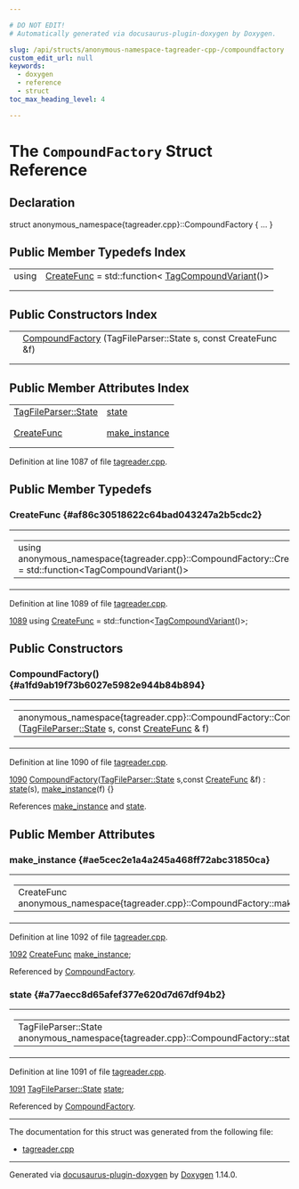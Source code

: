 ```yaml
---

# DO NOT EDIT!
# Automatically generated via docusaurus-plugin-doxygen by Doxygen.

slug: /api/structs/anonymous-namespace-tagreader-cpp-/compoundfactory
custom_edit_url: null
keywords:
  - doxygen
  - reference
  - struct
toc_max_heading_level: 4

---
```


<div class="doxyPage">

# The `CompoundFactory` Struct Reference



## Declaration

<div class="doxyDeclaration">
struct anonymous_namespace{tagreader.cpp}::CompoundFactory { ... }
</div>

## Public Member Typedefs Index

<table class="doxyMembersIndex">

<tr class="doxyMemberIndexItem">
<td class="doxyMemberIndexItemType" align="left" valign="top">using</td>
<td class="doxyMemberIndexItemName" align="left" valign="top"><a href="#af86c30518622c64bad043247a2b5cdc2">CreateFunc</a> = std::function&lt; <a href="/web-doxygen/docs/api/classes/anonymous-namespace-tagreader-cpp-/tagcompoundvariant">TagCompoundVariant</a>()&gt;</td>
</tr>
<tr class="doxyMemberIndexDescription">
<td class="doxyMemberIndexDescriptionLeft"></td>
<td class="doxyMemberIndexDescriptionRight">
</td>
</tr>
<tr class="doxyMemberIndexSeparator">
<td class="doxyMemberIndexSeparator" colspan="2"></td>
</tr>

</table>

## Public Constructors Index

<table class="doxyMembersIndex">

<tr class="doxyMemberIndexItem">
<td class="doxyMemberIndexItemType" align="left" valign="top"></td>
<td class="doxyMemberIndexItemName" align="left" valign="top"><a href="#a1fd9ab19f73b6027e5982e944b84b894">CompoundFactory</a> (TagFileParser::State s, const CreateFunc &amp;f)</td>
</tr>
<tr class="doxyMemberIndexDescription">
<td class="doxyMemberIndexDescriptionLeft"></td>
<td class="doxyMemberIndexDescriptionRight">
</td>
</tr>
<tr class="doxyMemberIndexSeparator">
<td class="doxyMemberIndexSeparator" colspan="2"></td>
</tr>

</table>

## Public Member Attributes Index

<table class="doxyMembersIndex">

<tr class="doxyMemberIndexItem">
<td class="doxyMemberIndexItemType" align="left" valign="top"><a href="/web-doxygen/docs/api/classes/anonymous-namespace-tagreader-cpp-/tagfileparser/#a7a2a20ef2fb10c1c35e093f0c3f41f85">TagFileParser::State</a></td>
<td class="doxyMemberIndexItemName" align="left" valign="top"><a href="#a77aecc8d65afef377e620d7d67df94b2">state</a></td>
</tr>
<tr class="doxyMemberIndexDescription">
<td class="doxyMemberIndexDescriptionLeft"></td>
<td class="doxyMemberIndexDescriptionRight">
</td>
</tr>
<tr class="doxyMemberIndexSeparator">
<td class="doxyMemberIndexSeparator" colspan="2"></td>
</tr>

<tr class="doxyMemberIndexItem">
<td class="doxyMemberIndexItemType" align="left" valign="top"><a href="#af86c30518622c64bad043247a2b5cdc2">CreateFunc</a></td>
<td class="doxyMemberIndexItemName" align="left" valign="top"><a href="#ae5cec2e1a4a245a468ff72abc31850ca">make_instance</a></td>
</tr>
<tr class="doxyMemberIndexDescription">
<td class="doxyMemberIndexDescriptionLeft"></td>
<td class="doxyMemberIndexDescriptionRight">
</td>
</tr>
<tr class="doxyMemberIndexSeparator">
<td class="doxyMemberIndexSeparator" colspan="2"></td>
</tr>

</table>


Definition at line 1087 of file <a href="/web-doxygen/docs/api/files/src/tagreader-cpp">tagreader.cpp</a>.

<div class="doxySectionDef">

## Public Member Typedefs

### CreateFunc {#af86c30518622c64bad043247a2b5cdc2}

<div class="doxyMemberItem">
<div class="doxyMemberProto">
<table class="doxyMemberLabels">
<tr class="doxyMemberLabels">
<td class="doxyMemberLabelsLeft">
<table class="doxyMemberName">
<tr>
<td class="doxyMemberName">using anonymous_namespace{tagreader.cpp}::CompoundFactory::CreateFunc =  std::function&lt;TagCompoundVariant()&gt;</td>
</tr>
</table>
</td>
</tr>
</table>
</div>
<div class="doxyMemberDoc">



Definition at line 1089 of file <a href="/web-doxygen/docs/api/files/src/tagreader-cpp">tagreader.cpp</a>.

<div class="doxyProgramListing">

<div class="doxyCodeLine"><span class="doxyLineNumber"><a href="#af86c30518622c64bad043247a2b5cdc2">1089</a></span><span class="doxyLineContent"><span class="doxyHighlight">  </span><span class="doxyHighlightKeyword">using </span><span class="doxyHighlight"><a href="#af86c30518622c64bad043247a2b5cdc2">CreateFunc</a> = std::function&lt;<a href="/web-doxygen/docs/api/classes/anonymous-namespace-tagreader-cpp-/tagcompoundvariant">TagCompoundVariant</a>()&gt;;</span></span></div>

</div>

</div>
</div>

</div>

<div class="doxySectionDef">

## Public Constructors

### CompoundFactory() {#a1fd9ab19f73b6027e5982e944b84b894}

<div class="doxyMemberItem">
<div class="doxyMemberProto">
<table class="doxyMemberLabels">
<tr class="doxyMemberLabels">
<td class="doxyMemberLabelsLeft">
<table class="doxyMemberName">
<tr>
<td class="doxyMemberName">anonymous_namespace{tagreader.cpp}::CompoundFactory::CompoundFactory (<a href="/web-doxygen/docs/api/classes/anonymous-namespace-tagreader-cpp-/tagfileparser/#a7a2a20ef2fb10c1c35e093f0c3f41f85">TagFileParser::State</a> s, const <a href="#af86c30518622c64bad043247a2b5cdc2">CreateFunc</a> &amp; f)</td>
</tr>
</table>
</td>
<td class="doxyMemberLabelsRight">
<span class="doxyMemberLabels">
<span class="doxyMemberLabel inline">inline</span>
</span>
</td>
</tr>
</table>
</div>
<div class="doxyMemberDoc">



Definition at line 1090 of file <a href="/web-doxygen/docs/api/files/src/tagreader-cpp">tagreader.cpp</a>.

<div class="doxyProgramListing">

<div class="doxyCodeLine"><span class="doxyLineNumber"><a href="#a1fd9ab19f73b6027e5982e944b84b894">1090</a></span><span class="doxyLineContent"><span class="doxyHighlight">  <a href="#a1fd9ab19f73b6027e5982e944b84b894">CompoundFactory</a>(<a href="/web-doxygen/docs/api/classes/anonymous-namespace-tagreader-cpp-/tagfileparser/#a7a2a20ef2fb10c1c35e093f0c3f41f85">TagFileParser::State</a> s,</span><span class="doxyHighlightKeyword">const</span><span class="doxyHighlight"> <a href="#af86c30518622c64bad043247a2b5cdc2">CreateFunc</a> &amp;f) : <a href="#a77aecc8d65afef377e620d7d67df94b2">state</a>(s), <a href="#ae5cec2e1a4a245a468ff72abc31850ca">make_instance</a>(f) {}</span></span></div>

</div>


References <a href="#ae5cec2e1a4a245a468ff72abc31850ca">make\_instance</a> and <a href="#a77aecc8d65afef377e620d7d67df94b2">state</a>.
</div>
</div>

</div>

<div class="doxySectionDef">

## Public Member Attributes

### make\_instance {#ae5cec2e1a4a245a468ff72abc31850ca}

<div class="doxyMemberItem">
<div class="doxyMemberProto">
<table class="doxyMemberLabels">
<tr class="doxyMemberLabels">
<td class="doxyMemberLabelsLeft">
<table class="doxyMemberName">
<tr>
<td class="doxyMemberName">CreateFunc anonymous_namespace{tagreader.cpp}::CompoundFactory::make_instance</td>
</tr>
</table>
</td>
</tr>
</table>
</div>
<div class="doxyMemberDoc">



Definition at line 1092 of file <a href="/web-doxygen/docs/api/files/src/tagreader-cpp">tagreader.cpp</a>.

<div class="doxyProgramListing">

<div class="doxyCodeLine"><span class="doxyLineNumber"><a href="#ae5cec2e1a4a245a468ff72abc31850ca">1092</a></span><span class="doxyLineContent"><span class="doxyHighlight">  <a href="#af86c30518622c64bad043247a2b5cdc2">CreateFunc</a> <a href="#ae5cec2e1a4a245a468ff72abc31850ca">make_instance</a>;</span></span></div>

</div>


Referenced by <a href="#a1fd9ab19f73b6027e5982e944b84b894">CompoundFactory</a>.
</div>
</div>

### state {#a77aecc8d65afef377e620d7d67df94b2}

<div class="doxyMemberItem">
<div class="doxyMemberProto">
<table class="doxyMemberLabels">
<tr class="doxyMemberLabels">
<td class="doxyMemberLabelsLeft">
<table class="doxyMemberName">
<tr>
<td class="doxyMemberName">TagFileParser::State anonymous_namespace{tagreader.cpp}::CompoundFactory::state</td>
</tr>
</table>
</td>
</tr>
</table>
</div>
<div class="doxyMemberDoc">



Definition at line 1091 of file <a href="/web-doxygen/docs/api/files/src/tagreader-cpp">tagreader.cpp</a>.

<div class="doxyProgramListing">

<div class="doxyCodeLine"><span class="doxyLineNumber"><a href="#a77aecc8d65afef377e620d7d67df94b2">1091</a></span><span class="doxyLineContent"><span class="doxyHighlight">  <a href="/web-doxygen/docs/api/classes/anonymous-namespace-tagreader-cpp-/tagfileparser/#a7a2a20ef2fb10c1c35e093f0c3f41f85">TagFileParser::State</a> <a href="#a77aecc8d65afef377e620d7d67df94b2">state</a>;</span></span></div>

</div>


Referenced by <a href="#a1fd9ab19f73b6027e5982e944b84b894">CompoundFactory</a>.
</div>
</div>

</div>

<hr/>

The documentation for this struct was generated from the following file:

<ul>
<li><a href="/web-doxygen/docs/api/files/src/tagreader-cpp">tagreader.cpp</a></li>
</ul>

<hr/>

<p class="doxyGeneratedBy">Generated via <a href="https://github.com/xpack/docusaurus-plugin-doxygen">docusaurus-plugin-doxygen</a> by <a href="https://www.doxygen.nl">Doxygen</a> 1.14.0.</p>

</div>
